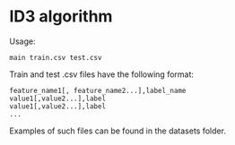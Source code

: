 # ID3 algorithm

Usage:

    main train.csv test.csv

Train and test .csv files have the following format:

    feature_name1[, feature_name2...],label_name
    value1[,value2...],label
    value1[,value2...],label
    ...

Examples of such files can be found in the datasets folder.
